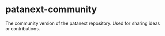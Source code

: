 # patanext-community
The community version of the patanext repository. Used for sharing ideas or contributions.
